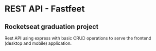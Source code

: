 # REST API - Fastfeet

## Rocketseat graduation project

Rest API using express with basic CRUD operations to serve the frontend (desktop and mobile) application.
